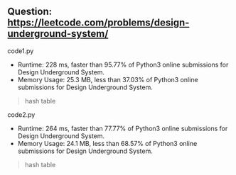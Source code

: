 ## Question: https://leetcode.com/problems/design-underground-system/

code1.py
* Runtime: 228 ms, faster than 95.77% of Python3 online submissions for Design Underground System.
* Memory Usage: 25.3 MB, less than 37.03% of Python3 online submissions for Design Underground System.
> hash table

code2.py
* Runtime: 264 ms, faster than 77.77% of Python3 online submissions for Design Underground System.
* Memory Usage: 24.1 MB, less than 68.57% of Python3 online submissions for Design Underground System.
> hash table